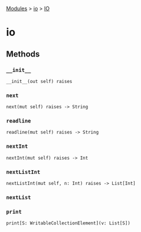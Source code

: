 [Modules](../index.md) > [io](./index.md) > [IO]()

# io

## Methods

### `__init__`

```
__init__(out self) raises
```

### `next`

```
next(mut self) raises -> String
```

### `readline`

```
readline(mut self) raises -> String
```

### `nextInt`

```
nextInt(mut self) raises -> Int
```

### `nextListInt`

```
nextListInt(mut self, n: Int) raises -> List[Int]
```

### `nextList`

### `print`

```
print[S: WritableCollectionElement](v: List[S])
```
